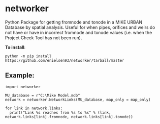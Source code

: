 # networker
Python Package for getting fromnode and tonode in a MIKE URBAN Database by spatial analysis. Useful for when pipes, orifices and weirs do not have or have in incorrect fromnode and tonode values (i.e. when the Project Check Tool has not been run).

<b>To install:</b>

```
python -m pip install https://github.com/enielsen93/networker/tarball/master
```

## Example:
```
import networker

MU_database = r"C:\Mike Model.mdb"
network = networker.NetworkLinks(MU_database, map_only = map_only)

for link in network.links:
  print("Link %s reaches from %s to %s" % (link, network.links[link].fromnode, network.links[link].tonode))
```
